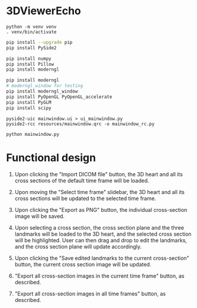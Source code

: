 # 3DViewerEcho
```
python -m venv venv
. venv/bin/activate
```

```bash
pip install --upgrade pip
pip install PySide2

pip install numpy
pip install Pillow
pip install moderngl

pip install moderngl
# moderngl_window for testing
pip install moderngl_window
pip install PyOpenGL PyOpenGL_accelerate
pip install PyGLM
pip install scipy
```

```
pyside2-uic mainwindow.ui > ui_mainwindow.py
pyside2-rcc resources/mainwindow.qrc -o mainwindow_rc.py
```

```
python mainwindow.py
```

# Functional design
1. Upon clicking the "Import DICOM file" button, the 3D heart and all its cross sections of the default time frame will be loaded.

2. Upon moving the "Select time frame" slidebar, the 3D heart and all its cross sections will be updated to the selected time frame.

3. Upon clicking the "Export as PNG" button, the individual cross-section image will be saved.

4. Upon selecting a cross section, the cross section plane and the three landmarks will be loaded to the 3D heart, and the selected cross section will be highlighted. User can then drag and drop to edit the landmarks, and the cross section plane will update accordingly.

5. Upon clicking the "Save edited landmarks to the current cross-section" button, the current cross section image will be updated.

6. "Export all cross-section images in the current time frame" button, as described.

7. "Export all cross-section images in all time frames" button, as described.
